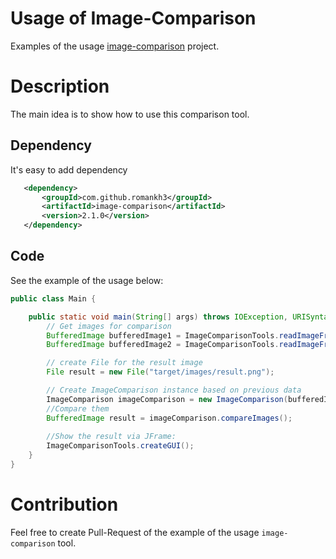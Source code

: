 # Usage of Image-Comparison
Examples of the usage [image-comparison](https://github.com/romankh3/image-comparison) project.

# Description
The main idea is to show how to use this comparison tool.

## Dependency
It's easy to add dependency

```xml
   <dependency>
       <groupId>com.github.romankh3</groupId>
       <artifactId>image-comparison</artifactId>
       <version>2.1.0</version>
   </dependency>
```

## Code
See the example of the usage below:
```java
public class Main {

    public static void main(String[] args) throws IOException, URISyntaxException {
        // Get images for comparison
        BufferedImage bufferedImage1 = ImageComparisonTools.readImageFromResources("image1.png");
        BufferedImage bufferedImage2 = ImageComparisonTools.readImageFromResources("image2.png");

        // create File for the result image
        File result = new File("target/images/result.png");

        // Create ImageComparison instance based on previous data
        ImageComparison imageComparison = new ImageComparison(bufferedImage1, bufferedImage2, result);
        //Compare them
        BufferedImage result = imageComparison.compareImages();
        
        //Show the result via JFrame:
        ImageComparisonTools.createGUI();
    }
}
```

# Contribution
Feel free to create Pull-Request of the example of the usage `image-comparison` tool.
